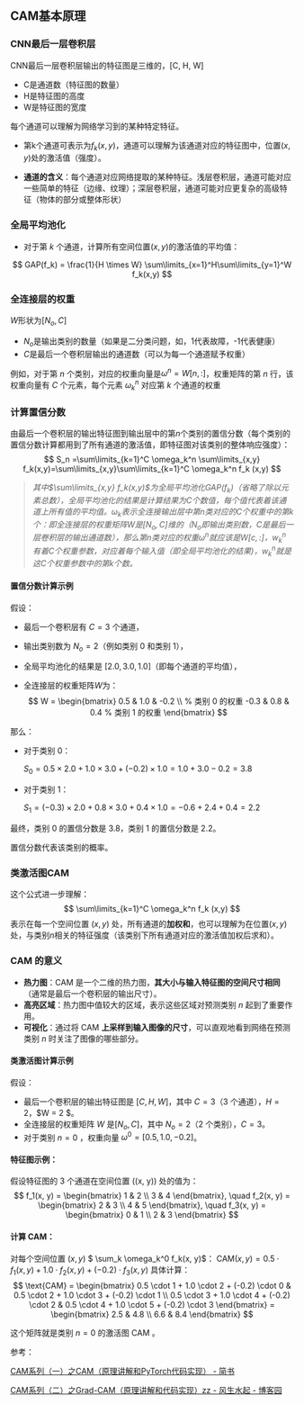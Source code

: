 ## CAM基本原理

### CNN最后一层卷积层

CNN最后一层卷积层输出的特征图是三维的，[C, H, W]

- C是通道数（特征图的数量）
- H是特征图的高度
- W是特征图的宽度

每个通道可以理解为网络学习到的某种特定特征。

- 第k个通道可表示为$f_k(x,y)$，通道可以理解为该通道对应的特征图中，位置$(x,y)$处的激活值（强度）。

- **通道的含义**：每个通道对应网络提取的某种特征。浅层卷积层，通道可能对应一些简单的特征（边缘、纹理）；深层卷积层，通道可能对应更复杂的高级特征（物体的部分或整体形状）

### 全局平均池化

- 对于第 $k$ 个通道，计算所有空间位置$(x,y)$的激活值的平均值：

$$
GAP(f_k) = \frac{1}{H \times W} \sum\limits_{x=1}^H\sum\limits_{y=1}^W f_k(x,y)
$$

### 全连接层的权重

$W$形状为$[N_o,C]$

- $N_o$是输出类别的数量（如果是二分类问题，如，1代表故障，-1代表健康）
- $C$​是最后一个卷积层输出的通道数（可以为每一个通道赋予权重）

例如，对于第 $n$ 个类别，对应的权重向量是$\omega^n = W[n,:]$，权重矩阵的第 $n$ 行，该权重向量有 $C$ 个元素，每个元素 $\omega_k^n$ 对应第 $k$ 个通道的权重

### 计算置信分数

由最后一个卷积层的输出特征图到输出层中的第$n$​个类别的置信分数（每个类别的置信分数计算都用到了所有通道的激活值，即特征图对该类别的整体响应强度）：
$$
S_n =\sum\limits_{k=1}^C \omega_k^n \sum\limits_{x,y} f_k(x,y)=\sum\limits_{x,y}\sum\limits_{k=1}^C \omega_k^n f_k (x,y)
$$

>  *其中$\sum\limits_{x,y} f_k(x,y)$为全局平均池化$GAP(f_k)$（省略了除以元素总数），全局平均池化的结果是计算结果为$C$个数值，每个值代表着该通道上所有值的平均值。$\omega_k$表示全连接输出层中第$n$类对应的$C$个权重中的第$k$个：即全连接层的权重矩阵$W$是$[N_o,C]$维的（$N_o$即输出类别数，$C$是最后一层卷积层的输出通道数），那么第$n$类对应的权重$\omega^n$就应该是$W[c,:]$，$w^n_k$有着$C$个权重参数，对应着每个输入值（即全局平均池化的结果)，$w^n_k$就是这$C$个权重参数中的第$k$​个数。*

#### 置信分数计算示例

假设：

- 最后一个卷积层有 $C=3$ 个通道，

- 输出类别数为 $N_o=2$（例如类别 0 和类别 1），

- 全局平均池化的结果是 $[2.0,3.0,1.0]$（即每个通道的平均值），

- 全连接层的权重矩阵$W$为：
  $$
  W = \begin{bmatrix}
  0.5 & 1.0 & -0.2 \\  % 类别 0 的权重
  -0.3 & 0.8 & 0.4     % 类别 1 的权重
  \end{bmatrix}
  $$
  

那么：

- 对于类别 0：

  $S_0=0.5×2.0+1.0×3.0+(−0.2)×1.0=1.0+3.0−0.2=3.8$

- 对于类别 1：

  $S_1=(−0.3)×2.0+0.8×3.0+0.4×1.0=−0.6+2.4+0.4=2.2$

最终，类别 0 的置信分数是 3.8，类别 1 的置信分数是 2.2。

置信分数代表该类别的概率。



### 类激活图CAM

这个公式进一步理解：
$$
\sum\limits_{k=1}^C \omega_k^n f_k (x,y)
$$
表示在每一个空间位置 $(x,y)$ 处，所有通道的**加权和**，也可以理解为在位置$(x,y)$处，与类别$n$相关的特征强度（该类别下所有通道对应的激活值加权后求和）。

### CAM 的意义

- **热力图**：CAM 是一个二维的热力图，**其大小与输入特征图的空间尺寸相同**（通常是最后一个卷积层的输出尺寸）。
- **高亮区域**：热力图中值较大的区域，表示这些区域对预测类别 $n$ 起到了重要作用。
- **可视化**：通过将 CAM **上采样到输入图像的尺寸**，可以直观地看到网络在预测类别  $n$ 时关注了图像的哪些部分。

####  类激活图计算示例

假设：
- 最后一个卷积层的输出特征图是 $[C, H, W]$，其中 $C = 3$（3 个通道），$H = 2$，$W = 2 $。
- 全连接层的权重矩阵 $W$ 是$[N_o, C]$，其中 $N_o=2$（2 个类别），$C=3$。
- 对于类别 $n=0$ ，权重向量 $\omega^0 = [0.5, 1.0, -0.2]$。

#### 特征图示例：

假设特征图的 3 个通道在空间位置 \((x, y)\) 处的值为：
$$
f_1(x, y) = \begin{bmatrix} 1 & 2 \\ 3 & 4 \end{bmatrix}, \quad
f_2(x, y) = \begin{bmatrix} 2 & 3 \\ 4 & 5 \end{bmatrix}, \quad
f_3(x, y) = \begin{bmatrix} 0 & 1 \\ 2 & 3 \end{bmatrix}
$$

#### 计算 CAM：

对每个空间位置 $(x, y)$ $ \sum_k \omega_k^0 f_k(x, y)$：
$\text{CAM}(x, y) = 0.5 \cdot f_1(x, y) + 1.0 \cdot f_2(x, y) + (-0.2) \cdot f_3(x, y)$
具体计算：
$$
\text{CAM} = \begin{bmatrix}
0.5 \cdot 1 + 1.0 \cdot 2 + (-0.2) \cdot 0 & 0.5 \cdot 2 + 1.0 \cdot 3 + (-0.2) \cdot 1 \\
0.5 \cdot 3 + 1.0 \cdot 4 + (-0.2) \cdot 2 & 0.5 \cdot 4 + 1.0 \cdot 5 + (-0.2) \cdot 3
\end{bmatrix}
= \begin{bmatrix}
2.5 & 4.8 \\
6.6 & 8.4
\end{bmatrix}
$$

这个矩阵就是类别 $n=0$ 的激活图 $\text {CAM}$ 。



参考：

[CAM系列（一）之CAM（原理讲解和PyTorch代码实现） - 简书](https://www.jianshu.com/p/fd2f09dc3cc9)

[CAM系列（二）之Grad-CAM（原理讲解和代码实现）zz - 风生水起 - 博客园](https://www.cnblogs.com/end/p/17059350.html)
